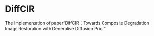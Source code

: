 # DiffCIR
The Implementation of paper“DiffCIR：Towards Composite Degradation Image Restoration with Generative Diffusion Prior”
